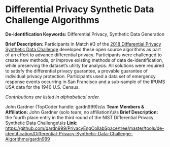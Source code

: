 <h1>Differential Privacy Synthetic Data Challenge Algorithms</h1>

<strong>De-identification Keywords:</strong> Differential Privacy, Synthetic Data Generation

<strong>Brief Description:</strong> Participants in Match #3 of the [2018 Differential Privacy Synthetic Data Challenge](https://www.nist.gov/ctl/pscr/funding-opportunities/prizes-challenges/2018-differential-privacy-synthetic-data-challenge) developed these open source algorithms as part of an effort to advance differential privacy. Participants were challenged to create new methods, or improve existing methods of data de-identification, while preserving the dataset’s utility for analysis. All solutions were required to satisfy the differential privacy guarantee, a provable guarantee of individual privacy protection. Participants used a data set of emergency response events occurring in San Francisco and a sub-sample of the IPUMS USA data for the 1940 U.S. Census.

<em>Contributions are listed in alphabetical order.</em>

John Gardner (TopCoder handle: gardn999)\s\s
  <strong>Team Members & Affiliation:</strong> John Gardner (solo team, no affiliation)\s\s
  <strong>Brief Description:</strong> the fourth place entry in the third round of the NIST Differential Privacy Synthetic Data Challenge\s\s
  <strong>Link:</strong> https://github.com/gardn999/PrivacyEngCollabSpace/tree/master/tools/de-identification/Differential-Privacy-Synthetic-Data-Challenge-Algorithms/gardn999
